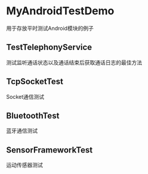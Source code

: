 # MyAndroidTestDemo
用于存放平时测试Android模块的例子
## TestTelephonyService
 测试监听通话状态以及通话结束后获取通话日志的最佳方法
## TcpSocketTest
 Socket通信测试
## BluetoothTest
 蓝牙通信测试
## SensorFrameworkTest
 运动传感器测试
